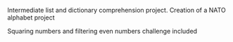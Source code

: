 Intermediate list and dictionary comprehension project. Creation of a NATO alphabet project

Squaring numbers and filtering even numbers challenge included
